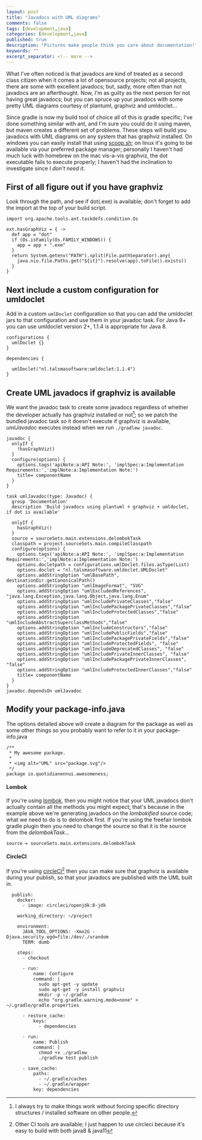 ```yaml
---
layout: post
title: "Javadocs with UML diagrams"
comments: false
tags: [development,java]
categories: [development,java]
published: true
description: "Pictures make people think you care about documentation!"
keywords: ""
excerpt_separator: <!-- more -->
---
```


What I've often noticed is that javadocs are kind of treated as a second class citizen when it comes a lot of opensource projects; not all projects, there are some with excellent javadocs; but, sadly, more often than not javadocs are an afterthought. Now, I'm as guilty as the next person for not having great javadocs; but you can spruce up your javadocs with some pretty UML diagrams courtesy of plantuml, graphviz and umldoclet...

<!-- more -->

Since gradle is now my build tool of choice all of this is gradle specific; I've done something similar with ant, and I'm sure you could do it using maven, but maven creates a different set of problems. These steps will build you javadocs with UML diagrams on any system that has graphviz installed. On windows you can easily install that using [scoop.sh][]; on linux it's going to be available via your preferred package manager; personally I haven't had much luck with homebrew on the mac vis-a-vis graphviz, the dot executable fails to execute properly; I haven't had the inclination to investigate since I *don't need it*.

## First of all figure out if you have graphviz

Look through the path, and see if dot(.exe) is available; don't forget to add the import at the top of your build script.

```
import org.apache.tools.ant.taskdefs.condition.Os

ext.hasGraphViz = { ->
  def app = "dot"
  if (Os.isFamily(Os.FAMILY_WINDOWS)) {
    app = app + ".exe"
  }
  return System.getenv("PATH").split(File.pathSeparator).any{
    java.nio.file.Paths.get("${it}").resolve(app).toFile().exists()
  }
}

```

## Next include a custom configuration for umldoclet

Add in a custom `umlDoclet` configuration so that you can add the umldoclet jars to that configuration and use them in your javadoc task. For Java 9+ you can use umldoclet version 2+, 1.1.4 is appropriate for Java 8.

```
configurations {
  umlDoclet {}
}

dependencies {

  umlDoclet("nl.talsmasoftware:umldoclet:1.1.4")
}
```

## Create UML javadocs if graphviz is available

We want the javadoc task to create some javadocs regardless of whether the developer actually has graphviz installed or not[^1]; so we patch the bundled javadoc task so it doesn't execute if graphviz is available, _umlJavadoc_ executes instead when we run `./gradlew javadoc`.


```
javadoc {
  onlyIf {
    !hasGraphViz()
  }
  configure(options) {
    options.tags('apiNote:a:API Note:', 'implSpec:a:Implementation Requirements:','implNote:a:Implementation Note:')
    title= componentName
  }
}

task umlJavadoc(type: Javadoc) {
  group 'Documentation'
  description 'Build javadocs using plantuml + graphviz + umldoclet, if dot is available'

  onlyIf {
    hasGraphViz()
  }
  source = sourceSets.main.extensions.delombokTask
  classpath = project.sourceSets.main.compileClasspath
  configure(options) {
    options.tags('apiNote:a:API Note:', 'implSpec:a:Implementation Requirements:','implNote:a:Implementation Note:')
    options.docletpath = configurations.umlDoclet.files.asType(List)
    options.doclet = "nl.talsmasoftware.umldoclet.UMLDoclet"
    options.addStringOption "umlBasePath", destinationDir.getCanonicalPath()
    options.addStringOption "umlImageFormat", "SVG"
    options.addStringOption "umlExcludedReferences", "java.lang.Exception,java.lang.Object,java.lang.Enum"
    options.addStringOption "umlIncludePrivateClasses","false"
    options.addStringOption "umlIncludePackagePrivateClasses","false"
    options.addStringOption "umlIncludeProtectedClasses","false"
    options.addStringOption "umlIncludeAbstractSuperclassMethods","false"
    options.addStringOption "umlIncludeConstructors","false"
    options.addStringOption "umlIncludePublicFields","false"
    options.addStringOption "umlIncludePackagePrivateFields","false"
    options.addStringOption "umlIncludeProtectedFields", "false"
    options.addStringOption "umlIncludeDeprecatedClasses", "false"
    options.addStringOption "umlIncludePrivateInnerClasses", "false"
    options.addStringOption "umlIncludePackagePrivateInnerClasses", "false"
    options.addStringOption "umlIncludeProtectedInnerClasses","false"
    title= componentName
  }
}
javadoc.dependsOn umlJavadoc
```

## Modify your package-info.java

The options detailed above will create a diagram for the package as well as some other things so you probably want to refer to it in your package-info.java

```
/**
 * My awesome package.
 *
 * <img alt="UML" src="package.svg"/>
 */
package io.quotidianennui.awesomeness;

```

#### Lombok

If you're using [lombok][], then you might notice that your UML javadocs don't actually contain all the methods you might expect; that's because in the example above we're generating javadocs on the _lombokified_ source code; what we need to do is to delombok first. If you're using the freefair lombok gradle plugin then you need to change the source so that it is the source from the _delombokTask_...

```
source = sourceSets.main.extensions.delombokTask
```

#### CircleCI

If you're using [circleCI][][^2] then you can make sure that graphviz is available during your publish, so that your javadocs are published with the UML built in.

```
  publish:
    docker:
      - image: circleci/openjdk:8-jdk

    working_directory: ~/project

    environment:
      JAVA_TOOL_OPTIONS: -Xmx2G -Djava.security.egd=file:/dev/./urandom
      TERM: dumb

    steps:
      - checkout

      - run:
          name: Configure
          command: |
            sudo apt-get -y update
            sudo apt-get -y install graphviz
            mkdir -p ~/.gradle
            echo "org.gradle.warning.mode=none" > ~/.gradle/gradle.properties

      - restore_cache:
          keys:
            - dependencies

      - run:
          name: Publish
          command: |
            chmod +x ./gradlew
            ./gradlew test publish

      - save_cache:
          paths:
            - ~/.gradle/caches
            - ~/.gradle/wrapper
          key: dependencies
```


[scoop.sh]: https://scoop.sh
[lombok]: https://projectlombok.org
[circleCI]: https://circleci.com

[^1]: I always try to make things work without forcing specific directory structures / installed software on other people.
[^2]: Other CI tools are available; I just happen to use circleci because it's easy to build with both java8 & java11

